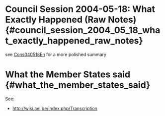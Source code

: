 # Council Session 2004-05-18: What Exactly Happened (Raw Notes) {#council_session_2004_05_18_what_exactly_happened_raw_notes}

see [Cons040518En](Cons040518En "wikilink") for a more polished summary

# What the Member States said {#what_the_member_states_said}

See:

-   <http://wiki.ael.be/index.php/Transcription>

